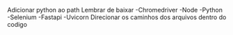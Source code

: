 Adicionar python ao path
Lembrar de baixar
-Chromedriver
-Node
-Python
-Selenium
-Fastapi
-Uvicorn
Direcionar os caminhos dos arquivos dentro do codigo
